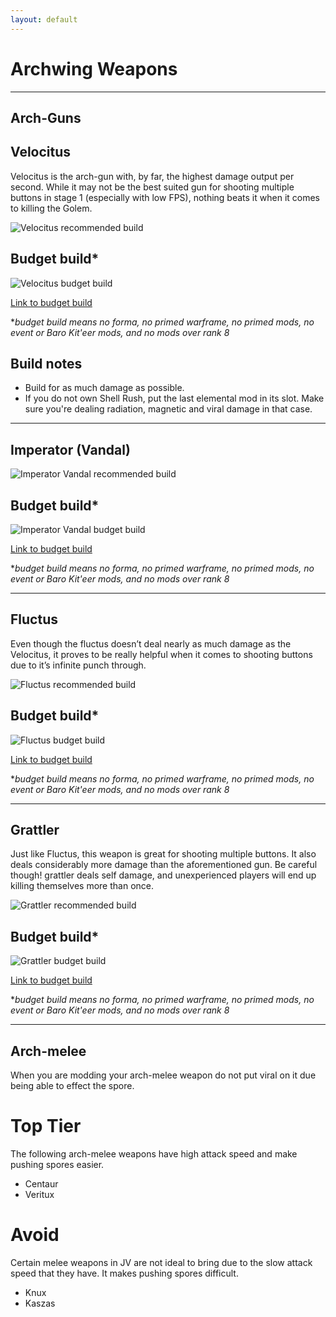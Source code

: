```yaml
---
layout: default
---
```

# Archwing Weapons

* * *

## Arch-Guns

## Velocitus

Velocitus is the arch-gun with, by far, the highest damage output per second. While it may not be the best suited gun for shooting multiple buttons in stage 1 (especially with low FPS), nothing beats it when it comes to killing the Golem.

![Velocitus recommended build](http://i.imgur.com/yYkEBLK.png)

## Budget build*

![Velocitus budget build](http://i.imgur.com/Hr2tuwN.png)

[Link to budget build](http://warframe-builder.com/Primary_Weapons/Builder/Velocitus/t_30_00000000_431-5-5-433-2-3-436-1-3-437-4-5-438-0-5-439-3-5_438-11-436-7-433-7-439-11-437-9-431-11-f-f-f-f/en/2-0-60)

*_budget build means no forma, no primed warframe, no primed mods, no event or Baro Kit'eer mods, and no mods over rank 8_

## Build notes

* Build for as much damage as possible.
* If you do not own Shell Rush, put the last elemental mod in its slot. Make sure you're dealing radiation, magnetic and viral damage in that case.

* * *

## Imperator (Vandal)

![Imperator Vandal recommended build](http://i.imgur.com/mpMBcOS.png)

## Budget build*

![Imperator Vandal budget build](http://i.imgur.com/Hr2tuwN.png)

[Link to budget build](http://warframe-builder.com/Primary_Weapons/Builder/Velocitus/t_30_00000000_431-5-5-433-2-3-436-1-3-437-4-5-438-0-5-439-3-5_438-11-436-7-433-7-439-11-437-9-431-11-f-f-f-f/en/2-0-60)

*_budget build means no forma, no primed warframe, no primed mods, no event or Baro Kit'eer mods, and no mods over rank 8_

* * *

## Fluctus

Even though the fluctus doesn’t deal nearly as much damage as the Velocitus, it proves to be really helpful when it comes to shooting buttons due to it’s infinite punch through.

![Fluctus recommended build]()

## Budget build*

![Fluctus budget build]()

[Link to budget build]()

*_budget build means no forma, no primed warframe, no primed mods, no event or Baro Kit'eer mods, and no mods over rank 8_

* * *

## Grattler

Just like Fluctus, this weapon is great for shooting multiple buttons. It also deals considerably more damage than the aforementioned gun. Be careful though! grattler deals self damage, and unexperienced players will end up killing themselves more than once.

![Grattler recommended build]()

## Budget build*

![Grattler budget build]()

[Link to budget build]()

*_budget build means no forma, no primed warframe, no primed mods, no event or Baro Kit'eer mods, and no mods over rank 8_

* * *

## Arch-melee

When you are modding your arch-melee weapon do not put viral on it due being able to effect the spore.

# Top Tier

The following arch-melee weapons have high attack speed and make pushing spores easier.

* Centaur
* Veritux

# Avoid

Certain melee weapons in JV are not ideal to bring due to the slow attack speed that they have.  It makes pushing spores difficult.

* Knux
* Kaszas
